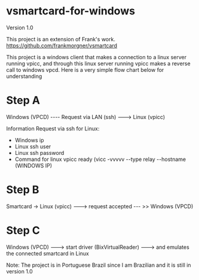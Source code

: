 # vsmartcard-for-windows
Version 1.0

This project is an extension of Frank's work.
https://github.com/frankmorgner/vsmartcard

This project is a windows client that makes a connection to a linux server running vpicc, and through this linux server running vpicc makes a reverse call to windows vpcd. Here is a very simple flow chart below for understanding

# Step A
Windows (VPCD) ---- Request via LAN (ssh) ---> Linux (vpicc)

Information Request via ssh for Linux:
* Windows ip
* Linux ssh user
* Linux ssh password
* Command for linux vpicc ready (vicc -vvvvv --type relay --hostname (WINDOWS IP)

# Step B
Smartcard -> Linux (vpicc) ---> request accepted --- >> Windows (VPCD)

# Step C
Windows (VPCD) ---> start driver (BixVirtualReader) ---> and emulates the connected smartcard in Linux

Note: The project is in Portuguese Brazil since I am Brazilian and it is still in version 1.0
